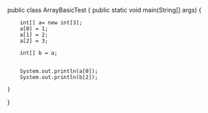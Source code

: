 
public class ArrayBasicTest {
	public static void main(String[] args) {
		
		int[] a= new int[3];
		a[0] = 1;
		a[1] = 2;
		a[2] = 3;
		
		int[] b = a;
		
		
		System.out.println(a[0]);
		System.out.println(b[2]);
		
	}
}
